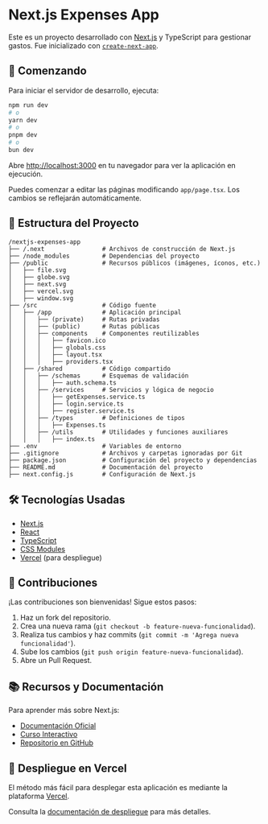 # Next.js Expenses App

Este es un proyecto desarrollado con [Next.js](https://nextjs.org) y TypeScript para gestionar gastos. Fue inicializado con [`create-next-app`](https://nextjs.org/docs/app/api-reference/cli/create-next-app).

## 🚀 Comenzando

Para iniciar el servidor de desarrollo, ejecuta:

```bash
npm run dev
# o
yarn dev
# o
pnpm dev
# o
bun dev
```

Abre [http://localhost:3000](http://localhost:3000) en tu navegador para ver la aplicación en ejecución.

Puedes comenzar a editar las páginas modificando `app/page.tsx`. Los cambios se reflejarán automáticamente.

## 📂 Estructura del Proyecto

```
/nextjs-expenses-app
├── /.next                # Archivos de construcción de Next.js
├── /node_modules         # Dependencias del proyecto
├── /public               # Recursos públicos (imágenes, íconos, etc.)
│   ├── file.svg
│   ├── globe.svg
│   ├── next.svg
│   ├── vercel.svg
│   ├── window.svg
├── /src                  # Código fuente
│   ├── /app              # Aplicación principal
│   │   ├── (private)     # Rutas privadas
│   │   ├── (public)      # Rutas públicas
│   │   ├── components    # Componentes reutilizables
│   │   │   ├── favicon.ico
│   │   │   ├── globals.css
│   │   │   ├── layout.tsx
│   │   │   ├── providers.tsx
│   ├── /shared           # Código compartido
│   │   ├── /schemas      # Esquemas de validación
│   │   │   ├── auth.schema.ts
│   │   ├── /services     # Servicios y lógica de negocio
│   │   │   ├── getExpenses.service.ts
│   │   │   ├── login.service.ts
│   │   │   ├── register.service.ts
│   │   ├── /types        # Definiciones de tipos
│   │   │   ├── Expenses.ts
│   │   ├── /utils        # Utilidades y funciones auxiliares
│   │   │   ├── index.ts
├── .env                  # Variables de entorno
├── .gitignore            # Archivos y carpetas ignoradas por Git
├── package.json          # Configuración del proyecto y dependencias
├── README.md             # Documentación del proyecto
├── next.config.js        # Configuración de Next.js
```

## 🛠️ Tecnologías Usadas

- [Next.js](https://nextjs.org)
- [React](https://reactjs.org)
- [TypeScript](https://www.typescriptlang.org)
- [CSS Modules](https://nextjs.org/docs/basic-features/built-in-css-support#adding-component-level-css)
- [Vercel](https://vercel.com) (para despliegue)

## 📜 Contribuciones

¡Las contribuciones son bienvenidas! Sigue estos pasos:

1. Haz un fork del repositorio.
2. Crea una nueva rama (`git checkout -b feature-nueva-funcionalidad`).
3. Realiza tus cambios y haz commits (`git commit -m 'Agrega nueva funcionalidad'`).
4. Sube los cambios (`git push origin feature-nueva-funcionalidad`).
5. Abre un Pull Request.

## 📚 Recursos y Documentación

Para aprender más sobre Next.js:

- [Documentación Oficial](https://nextjs.org/docs)
- [Curso Interactivo](https://nextjs.org/learn)
- [Repositorio en GitHub](https://github.com/vercel/next.js)

## 🚀 Despliegue en Vercel

El método más fácil para desplegar esta aplicación es mediante la plataforma [Vercel](https://vercel.com/new?utm_medium=default-template&filter=next.js&utm_source=create-next-app&utm_campaign=create-next-app-readme).

Consulta la [documentación de despliegue](https://nextjs.org/docs/app/building-your-application/deploying) para más detalles.
